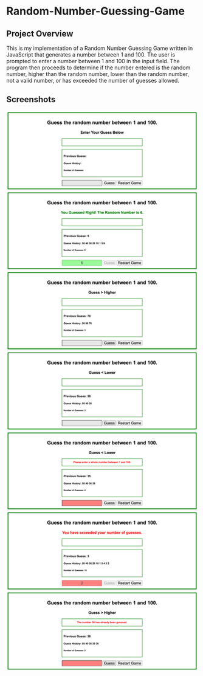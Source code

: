 # Random-Number-Guessing-Game

## Project Overview

This is my implementation of a Random Number Guessing Game written in JavaScript that generates a number between 1 and 100.  The user is prompted to enter a number between 1 and 100 in the input field. The program then proceeds to determine if the number entered is the random number, higher than the random number, lower than the random number, not a valid number, or has exceeded the number of guesses allowed.

## Screenshots

<img src="screenshots/startscreen.png">
<img src="screenshots/guessedright.png">
<img src="screenshots/guesshigher.png">
<img src="screenshots/guesslower.png">
<img src="screenshots/wholenumber.png">
<img src="screenshots/exceededguesses.png">
<img src="screenshots/previouslyguessed.png">
